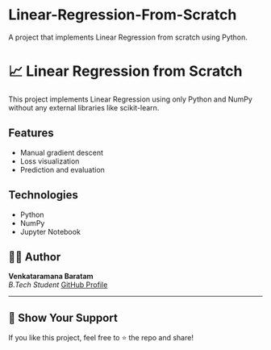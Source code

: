 # Linear-Regression-From-Scratch
A project that implements Linear Regression from scratch using Python.
# 📈 Linear Regression from Scratch

This project implements Linear Regression using only Python and NumPy without any external libraries like scikit-learn.

## Features
- Manual gradient descent
- Loss visualization
- Prediction and evaluation

## Technologies
- Python
- NumPy
- Jupyter Notebook

## 👨‍💻 Author
**Venkataramana Baratam**  
_B.Tech Student_ 
[GitHub Profile](https://github.com/Venkataramana-Baratam)

---

## 🌟 Show Your Support
If you like this project, feel free to ⭐ the repo and share!
